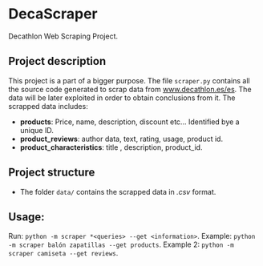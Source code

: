 # DecaScraper
Decathlon Web Scraping Project.

## Project description
This project is a part of a bigger purpose. The file `scraper.py` contains all the source code generated to scrap data from www.decathlon.es/es. The data will be later exploited in order to obtain conclusions from it. The scrapped data includes:
- **products**: Price, name, description, discount etc... Identified bye a unique ID.
- **product_reviews**: author data, text, rating, usage, product id.
- **product_characteristics**: title , description, product_id.

## Project structure
- The folder `data/` contains the scrapped data in *.csv* format.

## Usage:
Run: `python -m scraper *<queries> --get <information>`.
Example: `python -m scraper balón zapatillas --get products`.
Example 2: `python -m scraper camiseta --get reviews`. 